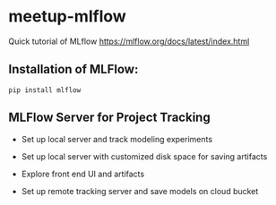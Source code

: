 # meetup-mlflow
Quick tutorial of MLflow
https://mlflow.org/docs/latest/index.html

## Installation of MLFlow:
```
pip install mlflow
```

## MLFlow Server for Project Tracking

+ Set up local server and track modeling experiments

+ Set up local server with customized disk space for saving artifacts

+ Explore front end UI and artifacts

+ Set up remote tracking server and save models on cloud bucket
